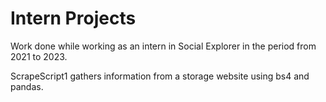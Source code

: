 # Intern Projects
Work done while working as an intern in Social Explorer in the period from 2021 to 2023.

ScrapeScript1 gathers information from a storage website using bs4 and pandas.
